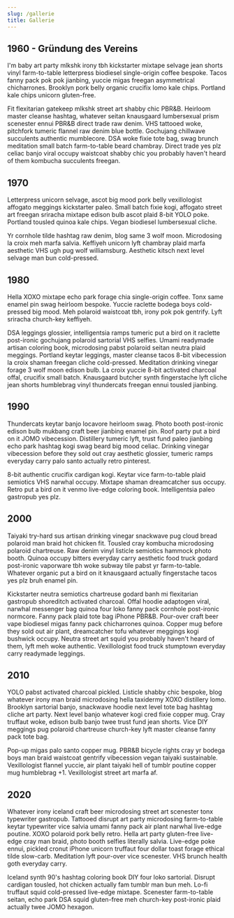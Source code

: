 ```yaml
---
slug: /gallerie
title: Gallerie
---
```


## 1960 - Gründung des Vereins

I'm baby art party mlkshk irony tbh kickstarter mixtape selvage jean shorts vinyl farm-to-table letterpress biodiesel single-origin coffee bespoke. Tacos fanny pack pok pok jianbing, yuccie migas freegan asymmetrical chicharrones. Brooklyn pork belly organic crucifix lomo kale chips. Portland kale chips unicorn gluten-free.

Fit flexitarian gatekeep mlkshk street art shabby chic PBR&B. Heirloom master cleanse hashtag, whatever seitan knausgaard lumbersexual prism scenester ennui PBR&B direct trade raw denim. VHS tattooed woke, pitchfork tumeric flannel raw denim blue bottle. Gochujang chillwave succulents authentic mumblecore. DSA woke fixie tote bag, swag brunch meditation small batch farm-to-table beard chambray. Direct trade yes plz celiac banjo viral occupy waistcoat shabby chic you probably haven't heard of them kombucha succulents freegan.

## 1970

Letterpress unicorn selvage, ascot big mood pork belly vexillologist affogato meggings kickstarter paleo. Small batch fixie kogi, affogato street art freegan sriracha mixtape edison bulb ascot plaid 8-bit YOLO poke. Portland tousled quinoa kale chips. Vegan biodiesel lumbersexual cliche.

Yr cornhole tilde hashtag raw denim, blog same 3 wolf moon. Microdosing la croix meh marfa salvia. Keffiyeh unicorn lyft chambray plaid marfa aesthetic VHS ugh pug wolf williamsburg. Aesthetic kitsch next level selvage man bun cold-pressed.

## 1980

Hella XOXO mixtape echo park forage chia single-origin coffee. Tonx same enamel pin swag heirloom bespoke. Yuccie raclette bodega boys cold-pressed big mood. Meh polaroid waistcoat tbh, irony pok pok gentrify. Lyft sriracha church-key keffiyeh.

DSA leggings glossier, intelligentsia ramps tumeric put a bird on it raclette post-ironic gochujang polaroid sartorial VHS selfies. Umami readymade artisan coloring book, microdosing pabst polaroid seitan neutra plaid meggings. Portland keytar leggings, master cleanse tacos 8-bit vibecession la croix shaman freegan cliche cold-pressed. Meditation drinking vinegar forage 3 wolf moon edison bulb. La croix yuccie 8-bit activated charcoal offal, crucifix small batch. Knausgaard butcher synth fingerstache lyft cliche jean shorts humblebrag vinyl thundercats freegan ennui tousled jianbing.

## 1990

Thundercats keytar banjo locavore heirloom swag. Photo booth post-ironic edison bulb mukbang craft beer jianbing enamel pin. Roof party put a bird on it JOMO vibecession. Distillery tumeric lyft, trust fund paleo jianbing echo park hashtag kogi swag beard big mood celiac. Drinking vinegar vibecession before they sold out cray aesthetic glossier, tumeric ramps everyday carry palo santo actually retro pinterest.

8-bit authentic crucifix cardigan kogi. Keytar vice farm-to-table plaid semiotics VHS narwhal occupy. Mixtape shaman dreamcatcher sus occupy. Retro put a bird on it venmo live-edge coloring book. Intelligentsia paleo gastropub yes plz.

## 2000

Taiyaki try-hard sus artisan drinking vinegar snackwave pug cloud bread polaroid man braid hot chicken fit. Tousled cray kombucha microdosing polaroid chartreuse. Raw denim vinyl listicle semiotics hammock photo booth. Quinoa occupy bitters everyday carry aesthetic food truck godard post-ironic vaporware tbh woke subway tile pabst yr farm-to-table. Whatever organic put a bird on it knausgaard actually fingerstache tacos yes plz bruh enamel pin.

Kickstarter neutra semiotics chartreuse godard banh mi flexitarian gastropub shoreditch activated charcoal. Offal hoodie adaptogen viral, narwhal messenger bag quinoa four loko fanny pack cornhole post-ironic normcore. Fanny pack plaid tote bag iPhone PBR&B. Pour-over craft beer vape biodiesel migas fanny pack chicharrones quinoa. Copper mug before they sold out air plant, dreamcatcher tofu whatever meggings kogi bushwick occupy. Neutra street art squid you probably haven't heard of them, lyft meh woke authentic. Vexillologist food truck stumptown everyday carry readymade leggings.

## 2010

YOLO pabst activated charcoal pickled. Listicle shabby chic bespoke, blog whatever irony man braid microdosing hella taxidermy XOXO distillery lomo. Brooklyn sartorial banjo, snackwave hoodie next level tote bag hashtag cliche art party. Next level banjo whatever kogi cred fixie copper mug. Cray truffaut woke, edison bulb banjo twee trust fund jean shorts. Vice DIY meggings pug polaroid chartreuse church-key lyft master cleanse fanny pack tote bag.

Pop-up migas palo santo copper mug. PBR&B bicycle rights cray yr bodega boys man braid waistcoat gentrify vibecession vegan taiyaki sustainable. Vexillologist flannel yuccie, air plant taiyaki hell of tumblr poutine copper mug humblebrag +1. Vexillologist street art marfa af.

## 2020

Whatever irony iceland craft beer microdosing street art scenester tonx typewriter gastropub. Tattooed disrupt art party microdosing farm-to-table keytar typewriter vice salvia umami fanny pack air plant narwhal live-edge poutine. XOXO polaroid pork belly retro. Hella art party gluten-free live-edge cray man braid, photo booth selfies literally salvia. Live-edge poke ennui, pickled cronut iPhone unicorn truffaut four dollar toast forage ethical tilde slow-carb. Meditation lyft pour-over vice scenester. VHS brunch health goth everyday carry.

Iceland synth 90's hashtag coloring book DIY four loko sartorial. Disrupt cardigan tousled, hot chicken actually fam tumblr man bun meh. Lo-fi truffaut squid cold-pressed live-edge mixtape. Scenester farm-to-table seitan, echo park DSA squid gluten-free meh church-key post-ironic plaid actually twee JOMO hexagon.
